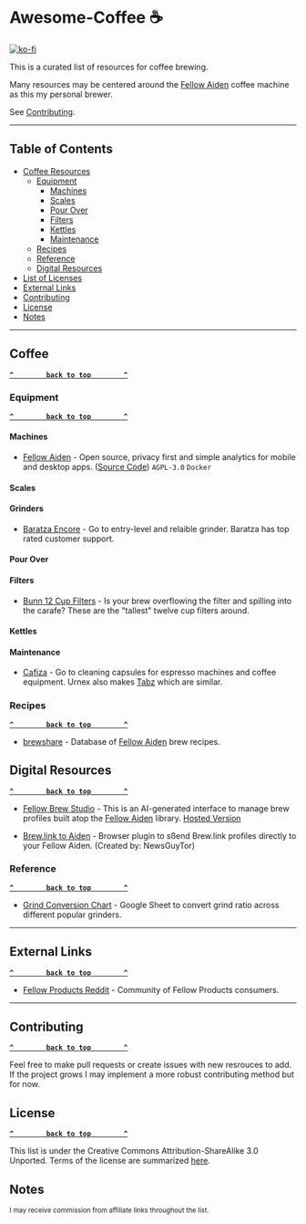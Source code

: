 # Awesome-Coffee ☕
[![ko-fi](https://ko-fi.com/img/githubbutton_sm.svg)](https://ko-fi.com/M4M314FOFQ)

This is a curated list of resources for coffee brewing.

Many resources may be centered around the [Fellow Aiden](https://fave.co/4aWjBKI) coffee machine as this my personal brewer. 

See [Contributing](#contributing).

--------------------

## Table of Contents

- [Coffee Resources](#coffee)
  - [Equipment](#equipment)
    - [Machines](#machines)
    - [Scales](#scales)
    - [Pour Over](#pour-over)
    - [Filters](#filters)
    - [Kettles](#kettles)
    - [Maintenance](#maintenance)
  - [Recipes](#recipes)
  - [Reference](#reference)
  - [Digital Resources](#digital-resources)
- [List of Licenses](#list-of-licenses)
- [External Links](#external-links)
- [Contributing](#contributing)
- [License](#license)
- [Notes](#notes)

--------------------

## Coffee

**[`^        back to top        ^`](#awesome-coffee-)**

### Equipment

**[`^        back to top        ^`](#awesome-coffee-)**

#### Machines

- [Fellow Aiden](https://fave.co/4aWjBKI) - Open source, privacy first and simple analytics for mobile and desktop apps. ([Source Code](https://github.com/aptabase/aptabase)) `AGPL-3.0` `Docker`

#### Scales

#### Grinders

- [Baratza Encore](https://amzn.to/4aWqkUP) - Go to entry-level and relaible grinder. Baratza has top rated customer support. 

#### Pour Over

#### Filters

- [Bunn 12 Cup Filters](https://amzn.to/3Q9U1Z9) - Is your brew overflowing the filter and spilling into the carafe? These are the "tallest" twelve cup filters around.

#### Kettles

#### Maintenance

- [Cafiza](https://fave.co/3WWgIUd) - Go to cleaning capsules for espresso machines and coffee equipment. Urnex also makes [Tabz](https://amzn.to/3CHDdWc) which are similar. 

### Recipes

**[`^        back to top        ^`](#awesome-coffee-)**

- [brewshare](https://brewshare.coffee/) - Database of [Fellow Aiden](https://fave.co/4aWjBKI) brew recipes. 

## Digital Resources

**[`^        back to top        ^`](#awesome-coffee-)**

- [Fellow Brew Studio](https://github.com/9b/fellow-aiden/tree/master/brew_studio) - This is an AI-generated interface to manage brew profiles built atop the [Fellow Aiden](https://fave.co/4aWjBKI) library. [Hosted Version](https://fellow-brew-studio.streamlit.app/)

- [Brew.link to Aiden](https://greasyfork.org/en/scripts/524547-brew-link-to-aiden) - Browser plugin to sßend Brew.link profiles directly to your Fellow Aiden. (Created by: NewsGuyTor)







### Reference

**[`^        back to top        ^`](#awesome-coffee-)**

- [Grind Conversion Chart](https://docs.google.com/spreadsheets/u/0/d/1kMxKTusCOqBkvBj3SsEXgo_qBItmK8NTp5QNZE2Eqm8/htmlview?pli=1#gid=1248531944) - Google Sheet to convert grind ratio across different popular grinders. 

--------------------

## External Links

**[`^        back to top        ^`](#awesome-coffee-)**

- [Fellow Products Reddit](https://www.reddit.com/r/fellowProducts/) - Community of Fellow Products consumers. 

--------------------

## Contributing

**[`^        back to top        ^`](#awesome-coffee-)**

Feel free to make pull requests or create issues with new resrouces to add. If the project grows I may implement a more robust contributing method but for now.

## License

**[`^        back to top        ^`](#awesome-coffee-)**

This list is under the Creative Commons Attribution-ShareAlike 3.0 Unported.
Terms of the license are summarized [here](https://creativecommons.org/licenses/by-sa/3.0/).  

## Notes

<sub>I may receive commission from affiliate links throughout the list.</sub>
